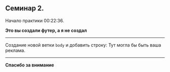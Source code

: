 ## Семинар 2.
Начало практики 00:22:36.

**Это вы создали футер, а я не создал**

---

Создание новой ветки `body` и добавить строку:
Тут могла бы быть ваша реклама.

---


**Спасибо за внимание**